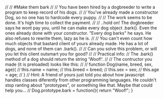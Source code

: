 //
// #Make them bark
//
// You have been hired by a dogbreeder to write a program to keep record of his dogs.
//
// You've already made a constructor Dog, so no one has to hardcode every puppy.
//
// The work seems to be done. It's high time to collect the payment.
//
// ..hold on! The dogbreeder says he wont pay you, until he can make every dog object .bark(). Even the ones already done with your constructor. "Every dog barks" he says. He also refuses to rewrite them, lazy as he is.
//
// You can't even count how much objects that bastard client of yours already made. He has a lot of dogs, and none of them can .bark().
//
// Can you solve this problem, or will you let this client outsmart you for good?
//
// Practical info:
// The .bark() method of a dog should return the string 'Woof!'.
//
// The contructor you made (it is preloaded) looks like this:
//
// function Dog(name, breed, sex, age){
//     this.name  = name;
//     this.breed = breed;
//     this.sex   = sex;
//     this.age   = age;
// }
// Hint: A friend of yours just told you about how javascript handles classes diferently from other programming languages. He couldn't stop ranting about "prototypes", or something like that. Maybe that could help you...
//
Dog.prototype.bark = function(){
  return "Woof!";
}
